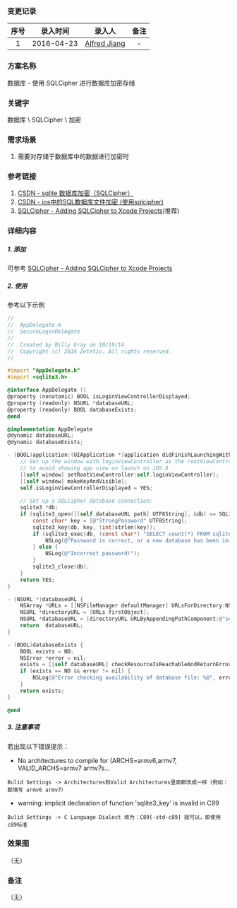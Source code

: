 ### 变更记录

| 序号 | 录入时间 | 录入人 | 备注 |
|:--------:|:--------:|:--------:|:--------:|
| 1 | 2016-04-23 | [Alfred Jiang](https://github.com/viktyz) | - |

### 方案名称

数据库 - 使用 SQLCipher 进行数据库加密存储

### 关键字

数据库 \ SQLCipher \ 加密

### 需求场景

1. 需要对存储于数据库中的数据进行加密时

### 参考链接

1. [CSDN - sqlite 数据库加密（SQLCipher）](http://blog.csdn.net/a6472953/article/details/9289447)
2. [CSDN - ios中的SQL数据库文件加密 (使用sqlcipher)](http://blog.csdn.net/kuai0705/article/details/8931996)
3. [SQLCipher - Adding SQLCipher to Xcode Projects](https://www.zetetic.net/sqlcipher/ios-tutorial/)(推荐)

### 详细内容

##### 1. 添加

可参考 [SQLCipher - Adding SQLCipher to Xcode Projects](https://www.zetetic.net/sqlcipher/ios-tutorial/)

##### 2. 使用

参考以下示例

```objectivec
//
//  AppDelegate.m
//  SecureLoginDelegate
//
//  Created by Billy Gray on 10/19/14.
//  Copyright (c) 2014 Zetetic. All rights reserved.
//

#import "AppDelegate.h"
#import <sqlite3.h>

@interface AppDelegate ()
@property (nonatomic) BOOL isLoginViewControllerDisplayed;
@property (readonly) NSURL *databaseURL;
@property (readonly) BOOL databaseExists;
@end

@implementation AppDelegate
@dynamic databaseURL;
@dynamic databaseExists;

- (BOOL)application:(UIApplication *)application didFinishLaunchingWithOptions:(NSDictionary *)launchOptions {
    // Set up the window with loginViewController as the rootViewController for now
    // to avoid showing app view on launch on iOS 8
    [[self window] setRootViewController:self.loginViewController];
    [[self window] makeKeyAndVisible];
    self.isLoginViewControllerDisplayed = YES;
    
    // Set up a SQLCipher database connection:
    sqlite3 *db;
    if (sqlite3_open([[self.databaseURL path] UTF8String], &db) == SQLITE_OK) {
        const char* key = [@"StrongPassword" UTF8String];
        sqlite3_key(db, key, (int)strlen(key));
        if (sqlite3_exec(db, (const char*) "SELECT count(*) FROM sqlite_master;", NULL, NULL, NULL) == SQLITE_OK) {
            NSLog(@"Password is correct, or a new database has been initialized");
        } else {
            NSLog(@"Incorrect password!");
        }
        sqlite3_close(db);
    }
    return YES;
}

- (NSURL *)databaseURL {
    NSArray *URLs = [[NSFileManager defaultManager] URLsForDirectory:NSDocumentDirectory inDomains:NSUserDomainMask];
    NSURL *directoryURL = [URLs firstObject];
    NSURL *databaseURL = [directoryURL URLByAppendingPathComponent:@"secure.db"];
    return  databaseURL;
}

- (BOOL)databaseExists {
    BOOL exists = NO;
    NSError *error = nil;
    exists = [[self databaseURL] checkResourceIsReachableAndReturnError:&error];
    if (exists == NO && error != nil) {
        NSLog(@"Error checking availability of database file: %@", error);
    }
    return exists;
}

@end
```

##### 3. 注意事项

若出现以下错误提示：

* No architectures to compile for (ARCHS=armv6,armv7, VALID_ARCHS=armv7 armv7s...
```
Bulid Settings -> Architectures和Valid Architectures里面都改成一样（例如：都填写 armv6 armv7）
```

* warning: implicit declaration of function 'sqlite3_key' is invalid in C99 
```
Bulid Settings -> C Language Dialect 改为：C89[-std-c89] 就可以，即使用c89标准  
```

### 效果图
（无）

### 备注
（无）
